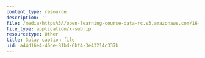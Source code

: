 ```yaml
---
content_type: resource
description: ''
file: /media/https%3A/open-learning-course-data-rc.s3.amazonaws.com/16-660j-introduction-to-lean-six-sigma-methods-january-iap-2012/a44d16e446ce81bd6bf43e43214c337b_T1K4pkhtad8.srt
file_type: application/x-subrip
resourcetype: Other
title: 3play caption file
uid: a44d16e4-46ce-81bd-6bf4-3e43214c337b
---
```

